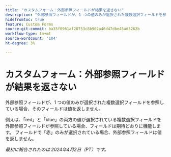 ```yaml
---
title: "カスタムフォーム：外部参照フィールドが結果を返さない"
description: "外部参照フィールドが、1 つの値のみが選択された複数選択フィールドを参照する場合、そのフィールドは値を返しません。"
hidefromtoc: true
feature: Custom Forms
source-git-commit: ba35f0961af20753c8b902a46d47dbe45ad3262b
workflow-type: tm+mt
source-wordcount: '104'
ht-degree: 3%

---
```



# カスタムフォーム：外部参照フィールドが結果を返さない

外部参照フィールドが、1 つの値のみが選択された複数選択フィールドを参照している場合、そのフィールドは値を返しません。

例えば、「red」と「blue」の両方の値が選択されている複数選択フィールドを外部参照フィールドが参照している場合、フィールドは期待どおりに機能します。 フィールドで「赤」のみが選択されている場合、外部参照フィールドは値を返しません。

_最初に報告されたのは 2024年4月2日（PT）です。_

